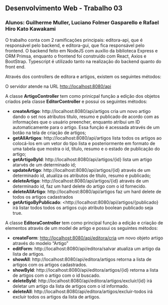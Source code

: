 ## Desenvolvimento Web - Trabalho 03

### **Alunos**: Guilherme Muller, Luciano Folmer Gasparello e Rafael Hiro Kato Kawakami

O trabalho conta com 2 ramificações principais: editora-api, que é responsável pelo backend, e editora-gui, que fica responsável pelo frontend. O backend feito em NodeJS com auxílio da biblioteca Express e ORM Primsa, enquanto o frontend foi construído com React, Axios e BootStrap. Typescript é utilizado tanto na realização do backend quanto do front end.

Através dos controllers de editora e artigos, existem os seguintes métodos:

O servidor atende na URL <http://localhost:8080/api>

A classe **ArtigoController** tem como prinicpal função a edição dos objetos criados pela classe **EditorController** e possui os seguintes métodos:

- **createArtigo**: http://localhost:8080/api/artigos cria um novo artigo dando o set nos atributos titulo, resumo e publicado de acordo com as informações que o usuário preencher, enquanto atribui um ID automaticamente para o artigo. Essa função é acessada através de um botão na tela de criação de artigos;
- **getAllArtigos**: http://localhost:8080/api/artigos lista todos os artigos ao colocá-los em um vetor do tipo lista e posteriormente em formato de uma tabela que mostra o id, título, resumo e o estado de publicação do artigo;
- **getArtigoById**: http://localhost:8080/api/artigos/{id} lista um artigo atarvés de um determinado id;
- **updateArtigo**: http://localhost:8080/api/artigos/{id} através de um determinado id, atualiza os atributos de titulo, resumo e publicado;
- **deleteArtigo**: http://localhost:8080/api/artigos/{id} através de um determinado id, faz um hard delete do artigo com o id fornecido.
- **deleteAllArtigo**: http://localhost:8080/api/artigos faz um hard delete de todos os artigos cadastrados
- **getArtigoByPublicado**: <http://localhost:8080/api/artigos/{publicado} irá listar todos todos os artigos cujo atributo boolean publicado seja true.

A classe **EditoraController** tem como principal função a edição e criação de elementos através de um model de artigo e possui os seguintes métodos:

- **createForm**: <http://localhost:8080/api/editora/cria> um novo objeto artigo através do modelo “Artigo”
- **editForm**: http://localhost:8080/api/editora/salvar atualiza um artigo da lista de artigos.
- **showAll**: http://localhost:8080/api/editora/artigos retorna a lista de artigos com os artigos cadastrados.
- **showById**: http://localhost:8080/api/editora/artigos/{id} retorna a lista de artigos com o artigo com o id buscado.
- **deleteById**: http://localhost:8080/api/editora/artigos/excluir/{id} irá deletar um artigo da lista de artigos com o id informado.
- **deleteAll**: http://localhost:8080/api/editora/artigos/excluir-todos irá excluir todos os artigos da lista de artigos.


